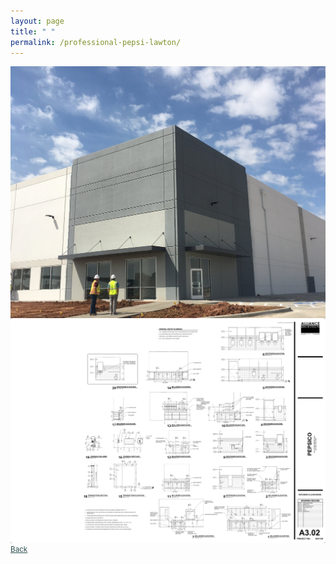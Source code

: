 ```yaml
---
layout: page
title: " "
permalink: /professional-pepsi-lawton/
---
```


<img alt="PEPSICO distribution center image" align="middle" src="/assets/prof-pepsico-distribution-center-image.jpg">
<img alt="PEPSICO distribution center drawings" align="middle" src="/assets/prof-pepsico-distribution-center-drawing.jpg">
<a style="color:DarkSlateGray" align="right" href="{{site.url}}/portfolio/"> <small> Back </small> </a>